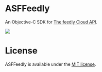 ASFFeedly
=========

An Objective-C SDK for [The feedly Cloud API](https://developer.feedly.com/).

![](http://s2.postimg.org/y53lvx8y1/Screen_Shot_2015_08_01_at_7_44_01_PM.png)

License
=======
ASFFeedly is available under the [MIT license](http://opensource.org/licenses/MIT).
